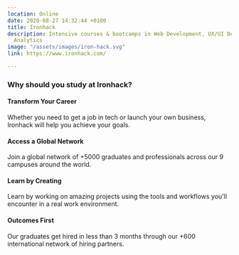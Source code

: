 ```yaml
---
location: Online
date: 2020-08-27 14:32:44 +0100
title: Ironhack
description: Intensive courses & bootcamps in Web Development, UX/UI Design & Data
  Analytics
image: "/assets/images/iron-hack.svg"
link: https://www.ironhack.com/

---
```

### Why should you study at Ironhack?

#### Transform Your Career

Whether you need to get a job in tech or launch your own business, Ironhack will help you achieve your goals.

#### Access a Global Network

Join a global network of +5000 graduates and professionals across our 9 campuses around the world.

#### Learn by Creating

Learn by working on amazing projects using the tools and workflows you'll encounter in a real work environment.

#### Outcomes First

Our graduates get hired in less than 3 months through our +600 international network of hiring partners.